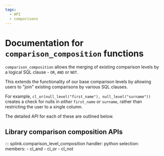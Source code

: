 ```yaml
---
tags:
  - API
  - comparisons
---
```

# Documentation for `comparison_composition` functions

`comparison_composition` allows the merging of existing comparison levels by a logical SQL clause - `OR`, `AND` or `NOT`.

This extends the functionality of our base comparison levels by allowing users to "join" existing comparisons by various SQL clauses.

For example, `cl_or(null_level("first_name"), null_level("surname"))` creates a check for nulls in *either* `first_name` or `surname`, rather than restricting the user to a single column.

The detailed API for each of these are outlined below.

## Library comparison composition APIs

::: splink.comparison_level_composition
    handler: python
    selection:
      members:
        - cl_and
        - cl_or
        - cl_not
